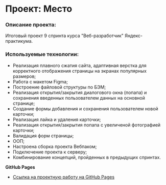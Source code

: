 # Проект: Место

### Описание проекта:
Итоговый проект 9 спринта курса "Веб-разработчик" Яндекс-практикума.

### Используемые технологии:
*  Реализация плавного сжатия сайта, адаптивная верстка для корректного отображения страницы на экранах популярных размеров;
* Работа с макетом Figma;
* Построение файловой структуры по БЭМ;
* Реализация открытия/закрытия диалогового окна (попапа) и сохранения введенных пользователем данных на основной странице;
* Создание формы добавления и сохранения пользователем новой карточки;
* Реализация лайка и удаления карточки;
* Реализация открытия/закрытия попапа с увеличеной фотографией карточки;
* Валидация форм страницы;
* ООП;
* Настроена сборка проекта Вебпаком;
* Подключение проекта к серверу;
* Комбинирование концепций, пройденных в предыдущих спринтах.

**GitHub Pages**

* [Ссылка на проектную работу на GitHub Pages](https://aleksandra-dubrovskaya.github.io/mesto/)
